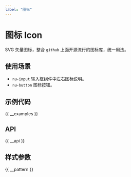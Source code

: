 ```yaml
---
label: "图标"
---
```


# 图标 Icon

SVG 矢量图标，整合 `github` 上面开源流行的图标库，统一用法。

## 使用场景

-   `nu-input` 输入框组件中左右图标说明。
-   `nu-button` 图标按钮。

## 示例代码

{{ __examples }}

## API

{{ __api }}

## 样式参数

{{ __pattern }}
